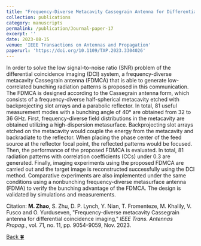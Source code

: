 ```yaml
---
title: "Frequency-Diverse Metacavity Cassegrain Antenna for Differential Coincidence Imaging"
collection: publications
category: manuscripts
permalink: /publication/Journal-paper-17
excerpt: ''
date: 2023-08-15
venue: 'IEEE Transactions on Antennas and Propagation'
paperurl: 'https://doi.org/10.1109/TAP.2023.3304026'
---
```


In order to solve the low signal-to-noise ratio (SNR) problem of the differential coincidence imaging (DCI) system, a frequency-diverse metacavity Cassegrain antenna (FDMCA) that is able to generate low-correlated bunching radiation patterns is proposed in this communication. The FDMCA is designed according to the Cassegrain antenna form, which consists of a frequency-diverse half-spherical metacavity etched with backprojecting slot arrays and a parabolic reflector. In total, 81 useful measurement modes with a bunching angle of 40° are obtained from 32 to 36 GHz. First, frequency-diverse field distributions in the metacavity are obtained utilizing a high-dispersion metasurface. Backprojecting slot arrays etched on the metacavity would couple the energy from the metacavity and backradiate to the reflector. When placing the phase center of the feed source at the reflector focal point, the reflected patterns would be focused. Then, the performance of the proposed FDMCA is evaluated. In total, 81 radiation patterns with correlation coefficients (CCs) under 0.3 are generated. Finally, imaging experiments using the proposed FDMCA are carried out and the target image is reconstructed successfully using the DCI method. Comparative experiments are also implemented under the same conditions using a nonbunching frequency-diverse metasurface antenna (FDMA) to verify the bunching advantage of the FDMCA. The design is validated by simulations and measurements.

Citation: **M. Zhao**, S. Zhu, D. P. Lynch, Y. Nian, T. Fromenteze, M. Khalily, V. Fusco and O. Yurduseven, &quot;Frequency-diverse metacavity Cassegrain antenna for differential coincidence imaging,&quot; <i>IEEE Trans. Antennas Propag.</i>, vol. 71, no. 11, pp. 9054-9059, Nov. 2023.

[Back :four_leaf_clover:](../publications/)
